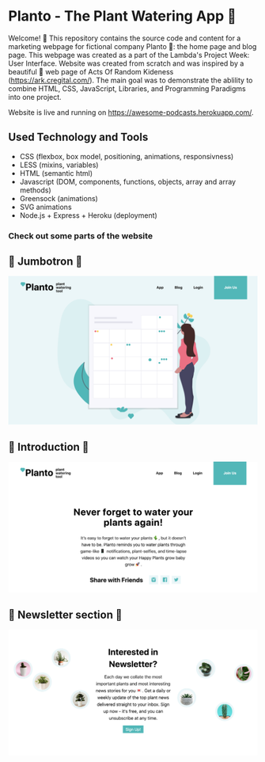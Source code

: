 # Planto - The Plant Watering App 🌵

Welcome! 👋 This repository contains the source code and content for a marketing webpage for fictional company Planto 🌿: the home page and blog page. This webpage was created as a part of the Lambda's Project Week: User Interface. Website was created from scratch and was inspired by a beautiful 💜 web page of Acts Of Random Kideness (https://ark.cregital.com/). The main goal was to demonstrate the ablility to combine HTML, CSS, JavaScript, Libraries, and Programming Paradigms into one project.

Website is live and running on https://awesome-podcasts.herokuapp.com/.

## Used Technology and Tools

- CSS (flexbox, box model, positioning, animations, responsivness)
- LESS (mixins, variables)
- HTML (semantic html)
- Javascript (DOM, components, functions, objects, array and array methods)
- Greensock (animations)
- SVG animations
- Node.js + Express + Heroku (deployment)

### Check out some parts of the website

## 🌵 Jumbotron 🌵

![Website](https://github.com/ivanahuckova/plant-watering-app/blob/svg-animations-and-deploying/assets/design/design1.png)

## 🌿 Introduction 🌿

![Website](https://github.com/ivanahuckova/plant-watering-app/blob/svg-animations-and-deploying/assets/design/design3.png)

## 🌱 Newsletter section 🌱

![Website](https://github.com/ivanahuckova/plant-watering-app/blob/svg-animations-and-deploying/assets/design/design2.png)
